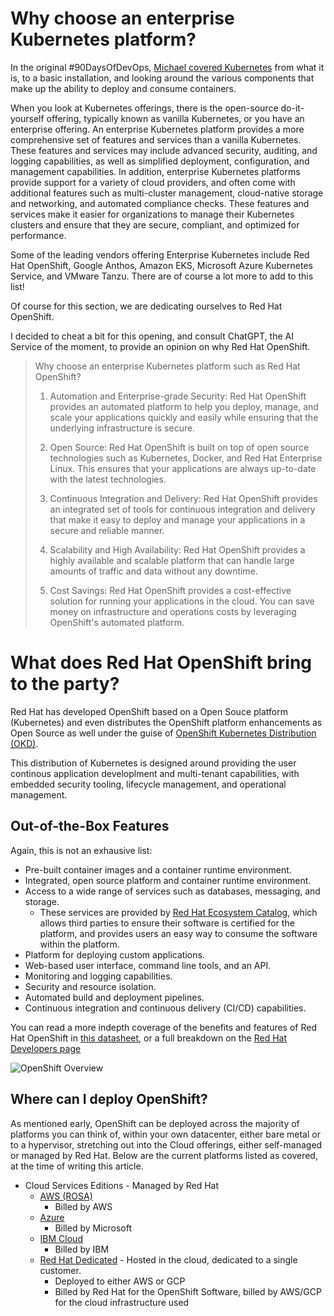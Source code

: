 # Why choose an enterprise Kubernetes platform?

In the original #90DaysOfDevOps, [Michael covered Kubernetes](https://github.com/MichaelCade/90DaysOfDevOps/blob/main/2022.md#kubernetes) from what it is, to a basic installation, and looking around the various components that make up the ability to deploy and consume containers.

When you look at Kubernetes offerings, there is the open-source do-it-yourself offering, typically known as vanilla Kubernetes, or you have an enterprise offering. An enterprise Kubernetes platform provides a more comprehensive set of features and services than a vanilla Kubernetes. These features and services may include advanced security, auditing, and logging capabilities, as well as simplified deployment, configuration, and management capabilities. In addition, enterprise Kubernetes platforms provide support for a variety of cloud providers, and often come with additional features such as multi-cluster management, cloud-native storage and networking, and automated compliance checks. These features and services make it easier for organizations to manage their Kubernetes clusters and ensure that they are secure, compliant, and optimized for performance.

Some of the leading vendors offering Enterprise Kubernetes include Red Hat OpenShift, Google Anthos, Amazon EKS, Microsoft Azure Kubernetes Service, and VMware Tanzu. There are of course a lot more to add to this list!

Of course for this section, we are dedicating ourselves to Red Hat OpenShift.

I decided to cheat a bit for this opening, and consult ChatGPT, the AI Service of the moment, to provide an opinion on why Red Hat OpenShift.

>Why choose an enterprise Kubernetes platform such as Red Hat OpenShift?
>
>
>1. Automation and Enterprise-grade Security: Red Hat OpenShift provides an automated platform to help you deploy, manage, and scale your applications quickly and easily while ensuring that the underlying infrastructure is secure.
>
>2. Open Source: Red Hat OpenShift is built on top of open source technologies such as Kubernetes, Docker, and Red Hat Enterprise Linux. This ensures that your applications are always up-to-date with the latest technologies.
>
>3. Continuous Integration and Delivery: Red Hat OpenShift provides an integrated set of tools for continuous integration and delivery that make it easy to deploy and manage your applications in a secure and reliable manner.
>
>4. Scalability and High Availability: Red Hat OpenShift provides a highly available and scalable platform that can handle large amounts of traffic and data without any downtime.
>
>5. Cost Savings: Red Hat OpenShift provides a cost-effective solution for running your applications in the cloud. You can save money on infrastructure and operations costs by leveraging OpenShift's automated platform.


# What does Red Hat OpenShift bring to the party?

Red Hat has developed OpenShift based on a Open Souce platform (Kubernetes) and even distributes the OpenShift platform enhancements as Open Source as well under the guise of [OpenShift Kubernetes Distribution (OKD)](https://www.okd.io).

This distribution of Kubernetes is designed around providing the user continous application developlment and multi-tenant capabilities, with embedded security tooling, lifecycle management, and operational management.

## Out-of-the-Box Features

Again, this is not an exhausive list:

- Pre-built container images and a container runtime environment.
- Integrated, open source platform and container runtime environment.
- Access to a wide range of services such as databases, messaging, and storage.
  - These services are provided by [Red Hat Ecosystem Catalog](https://catalog.redhat.com/), which allows third parties to ensure their software is certified for the platform, and provides users an easy way to consume the software within the platform.
- Platform for deploying custom applications.
- Web-based user interface, command line tools, and an API.
- Monitoring and logging capabilities.
- Security and resource isolation.
- Automated build and deployment pipelines.
- Continuous integration and continuous delivery (CI/CD) capabilities.

You can read a more indepth coverage of the benefits and features of Red Hat OpenShift in [this datasheet](https://www.redhat.com/en/resources/openshift-container-platform-datasheet), or a full breakdown on the [Red Hat Developers page](https://developers.redhat.com/products/openshift/overview)

![OpenShift Overview](images/Day56-OpenShift-container-platform-datasheet.png)

## Where can I deploy OpenShift?

As mentioned early, OpenShift can be deployed across the majority of platforms you can think of, within your own datacenter, either bare metal or to a hypervisor, stretching out into the Cloud offerings, either self-managed or managed by Red Hat. Below are the current platforms listed as covered, at the time of writing this article.

- Cloud Services Editions - Managed by Red Hat
  - [AWS (ROSA)](https://www.redhat.com/en/technologies/cloud-computing/openshift/aws)
    - Billed by AWS
  - [Azure](https://www.redhat.com/en/technologies/cloud-computing/openshift/azure)
    - Billed by Microsoft
  - [IBM Cloud](https://www.redhat.com/en/technologies/cloud-computing/openshift/ibm)
    - Billed by IBM
  - [Red Hat Dedicated](https://www.redhat.com/en/resources/openshift-dedicated-datasheet) - Hosted in the cloud, dedicated to a single customer.
    - Deployed to either AWS or GCP
    - Billed by Red Hat for the OpenShift Software, billed by AWS/GCP for the cloud infrastructure used